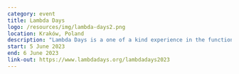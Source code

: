 ```yaml
---
category: event
title: Lambda Days
logo: /resources/img/lambda-days2.png
location: Kraków, Poland
description: "Lambda Days is a one of a kind experience in the functional world."
start: 5 June 2023
end: 6 June 2023
link-out: https://www.lambdadays.org/lambdadays2023
---
```


